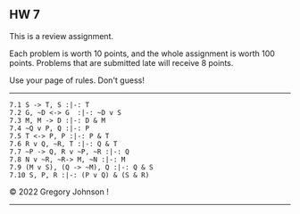 ## HW 7 

This is a review assignment.

Each problem is worth 10 points, and the whole assignment is worth 100 points. Problems that are submitted late will receive 8 points.

Use your page of rules. Don't guess!

---

~~~{.ProofChecker .JohnsonSL options="fonts tabindent render" guides="fitch" points="10" late-credit="8"}
7.1 S -> T, S :|-: T 
7.2 G, ~D <-> G  :|-: ~D v S
7.3 M, M -> D :|-: D & M
7.4 ~Q v P, Q :|-: P
7.5 T <-> P, P :|-: P & T 
7.6 R v Q, ~R, T :|-: Q & T
7.7 ~P -> Q, R v ~P, ~R :|-: Q
7.8 N v ~R, ~R-> M, ~N :|-: M
7.9 (M v S), (Q -> ~M), Q :|-: Q & S
7.10 S, P, R :|-: (P v Q) & (S & R)
~~~

&copy; 2022 Gregory Johnson !
 
---